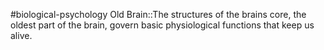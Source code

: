 #biological-psychology 
Old Brain::The structures of the brains core, the oldest part of the brain, govern basic physiological functions that keep us alive. 